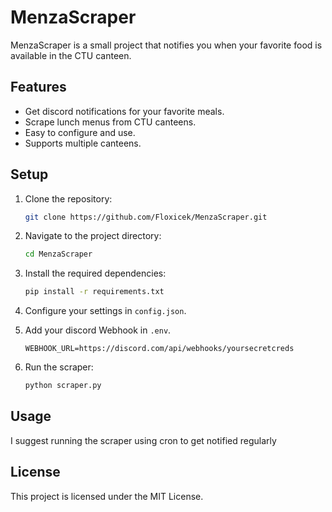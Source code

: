 # MenzaScraper

MenzaScraper is a small project that notifies you when your favorite food is available in the CTU canteen.

## Features

- Get discord notifications for your favorite meals.
- Scrape lunch menus from CTU canteens.
- Easy to configure and use.
- Supports multiple canteens.

## Setup

1. Clone the repository:
   ```bash
   git clone https://github.com/Floxicek/MenzaScraper.git
   ```
2. Navigate to the project directory:
   ```bash
   cd MenzaScraper
   ```
3. Install the required dependencies:
   ```bash
   pip install -r requirements.txt
   ```
4. Configure your settings in `config.json`.

5. Add your discord Webhook in `.env`.

   ```.env
   WEBHOOK_URL=https://discord.com/api/webhooks/yoursecretcreds
   ```

6. Run the scraper:
   ```bash
   python scraper.py
   ```

## Usage

I suggest running the scraper using cron to get notified regularly

## License

This project is licensed under the MIT License.
